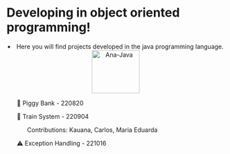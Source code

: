 # Developing in object oriented programming!
  <div align="center">
    <li>Here you will find projects developed in the java programming language.</li>
    <img align="center" alt="Ana-Java" height="100" width="110" src="https://cdn.jsdelivr.net/gh/devicons/devicon/icons/java/java-plain.svg" />
  </div>

  <div>
    </ br>
    <ol>🐖 Piggy Bank - 220820</li>
 </div>
 
 
 <div>
    </ br>
    <ol>🚂 Train System - 220904</li>
      <ol>Contributions: <href="https://github.com/4Integra"> Kauana,<href="https://github.com/oCarlosE"> Carlos,<href="https://github.com/M4RS14L"> Maria Eduarda</li>
  </div>
  
  <div>
    </ br>
    <ol>⚠️ Exception Handling - 221016</li>
 </div>
  

